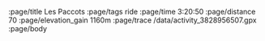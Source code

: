 :page/title Les Paccots
:page/tags ride
:page/time 3:20:50
:page/distance 70
:page/elevation_gain 1160m
:page/trace /data/activity_3828956507.gpx
:page/body

